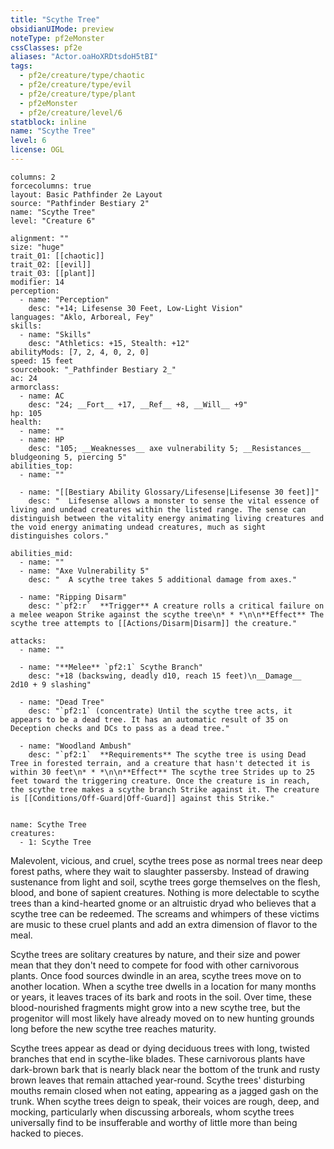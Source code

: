 ```yaml
---
title: "Scythe Tree"
obsidianUIMode: preview
noteType: pf2eMonster
cssClasses: pf2e
aliases: "Actor.oaHoXRDtsdoH5tBI" 
tags:
  - pf2e/creature/type/chaotic
  - pf2e/creature/type/evil
  - pf2e/creature/type/plant
  - pf2eMonster
  - pf2e/creature/level/6
statblock: inline
name: "Scythe Tree"
level: 6
license: OGL
---
```


```statblock
columns: 2
forcecolumns: true
layout: Basic Pathfinder 2e Layout
source: "Pathfinder Bestiary 2"
name: "Scythe Tree"
level: "Creature 6"

alignment: ""
size: "huge"
trait_01: [[chaotic]]
trait_02: [[evil]]
trait_03: [[plant]]
modifier: 14
perception:
  - name: "Perception"
    desc: "+14; Lifesense 30 Feet, Low-Light Vision"
languages: "Aklo, Arboreal, Fey"
skills:
  - name: "Skills"
    desc: "Athletics: +15, Stealth: +12"
abilityMods: [7, 2, 4, 0, 2, 0]
speed: 15 feet
sourcebook: "_Pathfinder Bestiary 2_"
ac: 24
armorclass:
  - name: AC
    desc: "24; __Fort__ +17, __Ref__ +8, __Will__ +9"
hp: 105
health:
  - name: ""
  - name: HP
    desc: "105; __Weaknesses__ axe vulnerability 5; __Resistances__ bludgeoning 5, piercing 5"
abilities_top:
  - name: ""

  - name: "[[Bestiary Ability Glossary/Lifesense|Lifesense 30 feet]]"
    desc: "  Lifesense allows a monster to sense the vital essence of living and undead creatures within the listed range. The sense can distinguish between the vitality energy animating living creatures and the void energy animating undead creatures, much as sight distinguishes colors."

abilities_mid:
  - name: ""
  - name: "Axe Vulnerability 5"
    desc: "  A scythe tree takes 5 additional damage from axes."

  - name: "Ripping Disarm"
    desc: "`pf2:r`  **Trigger** A creature rolls a critical failure on a melee weapon Strike against the scythe tree\n* * *\n\n**Effect** The scythe tree attempts to [[Actions/Disarm|Disarm]] the creature."

attacks:
  - name: ""

  - name: "**Melee** `pf2:1` Scythe Branch"
    desc: "+18 (backswing, deadly d10, reach 15 feet)\n__Damage__  2d10 + 9 slashing"

  - name: "Dead Tree"
    desc: "`pf2:1` (concentrate) Until the scythe tree acts, it appears to be a dead tree. It has an automatic result of 35 on Deception checks and DCs to pass as a dead tree."

  - name: "Woodland Ambush"
    desc: "`pf2:1`  **Requirements** The scythe tree is using Dead Tree in forested terrain, and a creature that hasn't detected it is within 30 feet\n* * *\n\n**Effect** The scythe tree Strides up to 25 feet toward the triggering creature. Once the creature is in reach, the scythe tree makes a scythe branch Strike against it. The creature is [[Conditions/Off-Guard|Off-Guard]] against this Strike."
 
```

```encounter-table
name: Scythe Tree
creatures:
  - 1: Scythe Tree
```



Malevolent, vicious, and cruel, scythe trees pose as normal trees near deep forest paths, where they wait to slaughter passersby. Instead of drawing sustenance from light and soil, scythe trees gorge themselves on the flesh, blood, and bone of sapient creatures. Nothing is more delectable to scythe trees than a kind-hearted gnome or an altruistic dryad who believes that a scythe tree can be redeemed. The screams and whimpers of these victims are music to these cruel plants and add an extra dimension of flavor to the meal.

Scythe trees are solitary creatures by nature, and their size and power mean that they don't need to compete for food with other carnivorous plants. Once food sources dwindle in an area, scythe trees move on to another location. When a scythe tree dwells in a location for many months or years, it leaves traces of its bark and roots in the soil. Over time, these blood-nourished fragments might grow into a new scythe tree, but the progenitor will most likely have already moved on to new hunting grounds long before the new scythe tree reaches maturity.

Scythe trees appear as dead or dying deciduous trees with long, twisted branches that end in scythe-like blades. These carnivorous plants have dark-brown bark that is nearly black near the bottom of the trunk and rusty brown leaves that remain attached year-round. Scythe trees' disturbing mouths remain closed when not eating, appearing as a jagged gash on the trunk. When scythe trees deign to speak, their voices are rough, deep, and mocking, particularly when discussing arboreals, whom scythe trees universally find to be insufferable and worthy of little more than being hacked to pieces.
